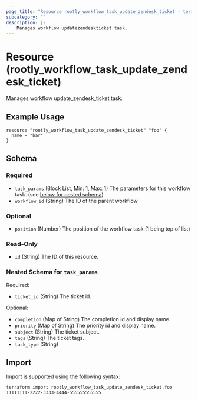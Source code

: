```yaml
---
page_title: "Resource rootly_workflow_task_update_zendesk_ticket - terraform-provider-rootly"
subcategory: ""
description: |-
    Manages workflow updatezendeskticket task.
---
```


# Resource (rootly_workflow_task_update_zendesk_ticket)

Manages workflow update_zendesk_ticket task.

## Example Usage

```
resource "rootly_workflow_task_update_zendesk_ticket" "foo" {
  name = "bar"
}
```

<!-- schema generated by tfplugindocs -->
## Schema

### Required

- `task_params` (Block List, Min: 1, Max: 1) The parameters for this workflow task. (see [below for nested schema](#nestedblock--task_params))
- `workflow_id` (String) The ID of the parent workflow

### Optional

- `position` (Number) The position of the workflow task (1 being top of list)

### Read-Only

- `id` (String) The ID of this resource.

<a id="nestedblock--task_params"></a>
### Nested Schema for `task_params`

Required:

- `ticket_id` (String) The ticket id.

Optional:

- `completion` (Map of String) The completion id and display name.
- `priority` (Map of String) The priority id and display name.
- `subject` (String) The ticket subject.
- `tags` (String) The ticket tags.
- `task_type` (String)

## Import

Import is supported using the following syntax:

```shell
terraform import rootly_workflow_task_update_zendesk_ticket.foo 11111111-2222-3333-4444-555555555555
```